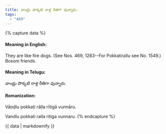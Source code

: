 ```yaml
---
title: వాండ్లు పొక్కటి రాళ్ల రీతిగా వున్నారు.
tags:
  - "469"
---
```


{% capture data %}
#### Meaning in English:
They are like fire dogs.
(See Nos. 469, 1283--For Pokkatirallu see No. 1549.)
Bosom friends.

#### Meaning in Telugu:
వాండ్లు పొక్కటి రాళ్ల రీతిగా వున్నారు.

#### Romanization:
Vāṇḍlu pokkaṭi rāḷla rītigā vunnāru.

Vandlu pokkati ralla ritiga vunnaru.
{% endcapture %}

{{ data | markdownify }}

